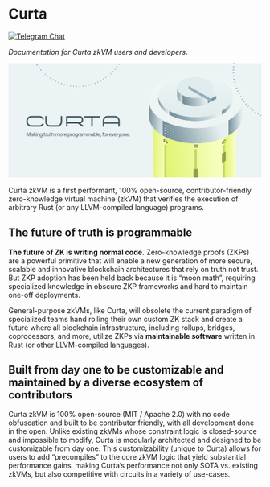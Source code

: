# Curta

[![Telegram Chat][tg-badge]][tg-url]

*Documentation for Curta zkVM users and developers*.

![](./curta.svg)

Curta zkVM is a first performant, 100% open-source, contributor-friendly zero-knowledge virtual machine (zkVM) that verifies the execution of arbitrary Rust (or any LLVM-compiled language) programs. 

[tg-badge]: https://img.shields.io/endpoint?color=neon&logo=telegram&label=chat&url=https%3A%2F%2Ftg.sumanjay.workers.dev%2Fsuccinct%5Fcurta
[tg-url]: https://t.me/succinct_curta

## The future of truth is programmable

**The future of ZK is writing normal code.**  Zero-knowledge proofs (ZKPs) are a powerful primitive that will enable a new generation of more secure, scalable and innovative blockchain architectures that rely on truth not trust. But ZKP adoption has been held back because it is “moon math”, requiring specialized knowledge in obscure ZKP frameworks and hard to maintain one-off deployments. 

General-purpose zkVMs, like Curta, will obsolete the current paradigm of specialized teams hand rolling their own custom ZK stack and create a future where all blockchain infrastructure, including rollups, bridges, coprocessors, and more, utilize ZKPs via **maintainable software** written in Rust (or other LLVM-compiled languages).

## Built from day one to be customizable and maintained by a diverse ecosystem of contributors

Curta zkVM is 100% open-source (MIT / Apache 2.0) with no code obfuscation and built to be contributor friendly, with all development done in the open. Unlike existing zkVMs whose constraint logic is closed-source and impossible to modify, Curta is modularly architected and designed to be customizable from day one. This customizability (unique to Curta) allows for users to add “precompiles” to the core zkVM logic that yield substantial performance gains, making Curta’s performance not only SOTA vs. existing zkVMs, but also competitive with circuits in a variety of use-cases.
